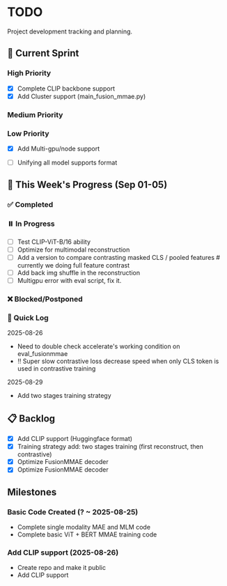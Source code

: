# TODO

Project development tracking and planning.

## 🎯 Current Sprint

### High Priority
- [x] Complete CLIP backbone support
- [x] Add Cluster support (main_fusion_mmae.py)

### Medium Priority

### Low Priority
- [x] Add Multi-gpu/node support
- [ ] Unifying all model supports format


## 📅 This Week's Progress (Sep 01-05)

### ✅ Completed

### ⏸️ In Progress
- [ ] Test CLIP-ViT-B/16 ability
- [ ] Optimize for multimodal reconstruction 
- [ ] Add a version to compare contrasting masked CLS / pooled features  # currently we doing full feature contrast
- [ ] Add back img shuffle in the reconstruction
- [ ] Multigpu error with eval script, fix it.

### ❌ Blocked/Postponed


### 📓 Quick Log

2025-08-26
- Need to double check accelerate's working condition on eval_fusionmmae
- ‼️ Super slow contrastive loss decrease speed when only CLS token is used in contrastive training

2025-08-29
- Add two stages training strategy

## 📋 Backlog

- [x] Add CLIP support (Huggingface format)
- [x] Training strategy add: two stages training (first reconstruct, then contrastive)
- [x] Optimize FusionMMAE decoder
- [x] Optimize FusionMMAE decoder

## Milestones

### Basic Code Created (? ~ 2025-08-25)
- Complete single modality MAE and MLM code
- Complete basic ViT + BERT MMAE training code

### Add CLIP support (2025-08-26)
- Create repo and make it public
- Add CLIP support